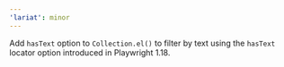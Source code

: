 ```yaml
---
'lariat': minor
---
```


Add `hasText` option to `Collection.el()` to filter by text using the `hasText`
locator option introduced in Playwright 1.18.
